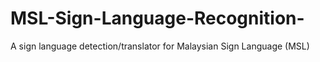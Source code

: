 # MSL-Sign-Language-Recognition-
A sign language detection/translator for Malaysian Sign Language (MSL)
